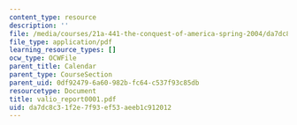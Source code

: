 ```yaml
---
content_type: resource
description: ''
file: /media/courses/21a-441-the-conquest-of-america-spring-2004/da7dc8c31f2e7f93ef53aeeb1c912012_valio_report0001.pdf
file_type: application/pdf
learning_resource_types: []
ocw_type: OCWFile
parent_title: Calendar
parent_type: CourseSection
parent_uid: 0df92479-6a60-982b-fc64-c537f93c85db
resourcetype: Document
title: valio_report0001.pdf
uid: da7dc8c3-1f2e-7f93-ef53-aeeb1c912012
---
```

